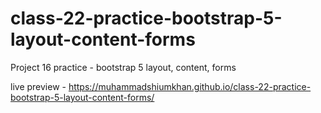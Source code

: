 # class-22-practice-bootstrap-5-layout-content-forms

Project 16 practice - bootstrap 5 layout, content, forms

live preview -  https://muhammadshiumkhan.github.io/class-22-practice-bootstrap-5-layout-content-forms/
